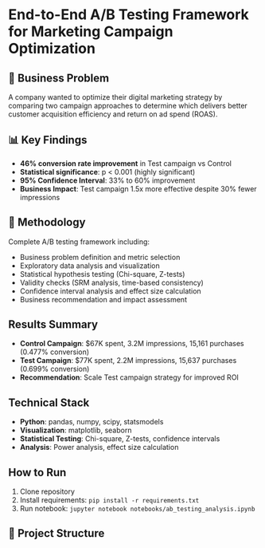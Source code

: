 # End-to-End A/B Testing Framework for Marketing Campaign Optimization

## 🎯 Business Problem
A company wanted to optimize their digital marketing strategy by comparing two campaign approaches to determine which delivers better customer acquisition efficiency and return on ad spend (ROAS).

## 📊 Key Findings
- **46% conversion rate improvement** in Test campaign vs Control
- **Statistical significance**: p < 0.001 (highly significant)
- **95% Confidence Interval**: 33% to 60% improvement
- **Business Impact**: Test campaign 1.5x more effective despite 30% fewer impressions

## 🔬 Methodology
Complete A/B testing framework including:
- Business problem definition and metric selection
- Exploratory data analysis and visualization
- Statistical hypothesis testing (Chi-square, Z-tests)
- Validity checks (SRM analysis, time-based consistency)
- Confidence interval analysis and effect size calculation
- Business recommendation and impact assessment

##  Results Summary
- **Control Campaign**: $67K spent, 3.2M impressions, 15,161 purchases (0.477% conversion)
- **Test Campaign**: $77K spent, 2.2M impressions, 15,637 purchases (0.699% conversion)
- **Recommendation**: Scale Test campaign strategy for improved ROI

##  Technical Stack
- **Python**: pandas, numpy, scipy, statsmodels
- **Visualization**: matplotlib, seaborn
- **Statistical Testing**: Chi-square, Z-tests, confidence intervals
- **Analysis**: Power analysis, effect size calculation

##  How to Run
1. Clone repository
2. Install requirements: `pip install -r requirements.txt`
3. Run notebook: `jupyter notebook notebooks/ab_testing_analysis.ipynb`

## 📁 Project Structure